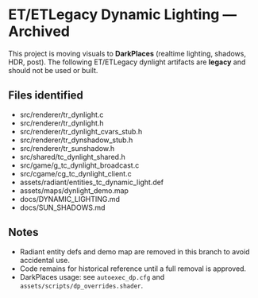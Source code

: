 # ET/ETLegacy Dynamic Lighting — Archived

This project is moving visuals to **DarkPlaces** (realtime lighting, shadows, HDR, post).
The following ET/ETLegacy dynlight artifacts are **legacy** and should not be used or built.

## Files identified
- src/renderer/tr_dynlight.c
- src/renderer/tr_dynlight.h
- src/renderer/tr_dynlight_cvars_stub.h
- src/renderer/tr_dynshadow_stub.h
- src/renderer/tr_sunshadow.h
- src/shared/tc_dynlight_shared.h
- src/game/g_tc_dynlight_broadcast.c
- src/cgame/cg_tc_dynlight_client.c
- assets/radiant/entities_tc_dynamic_light.def
- assets/maps/dynlight_demo.map
- docs/DYNAMIC_LIGHTING.md
- docs/SUN_SHADOWS.md

## Notes
- Radiant entity defs and demo map are removed in this branch to avoid accidental use.
- Code remains for historical reference until a full removal is approved.
- DarkPlaces usage: see `autoexec_dp.cfg` and `assets/scripts/dp_overrides.shader`.
